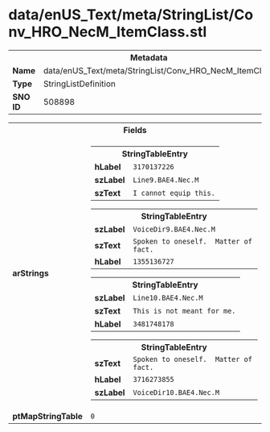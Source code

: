 <h1>data/enUS_Text/meta/StringList/Conv_HRO_NecM_ItemClass.stl</h1><table><tr><th colspan="100%">Metadata</th></tr><tr><td><b>Name</b></td><td>data/enUS_Text/meta/StringList/Conv_HRO_NecM_ItemClass.stl</td></tr><tr><td><b>Type</b></td><td>StringListDefinition</td></tr><tr><td><b>SNO ID</b></td><td>508898</td></tr></table>

<table><tr><th colspan="100%">Fields</th></tr><tr><td><b>arStrings</b></td><td><table><tr><th colspan="100%">StringTableEntry</th></tr><tr><td><b>hLabel</b></td><td><code>3170137226</code></td></tr><tr><td><b>szLabel</b></td><td><code>Line9.BAE4.Nec.M</code></td></tr><tr><td><b>szText</b></td><td><code>I cannot equip this.</code></td></tr></table>


<table><tr><th colspan="100%">StringTableEntry</th></tr><tr><td><b>szLabel</b></td><td><code>VoiceDir9.BAE4.Nec.M</code></td></tr><tr><td><b>szText</b></td><td><code>Spoken to oneself.  Matter of fact.</code></td></tr><tr><td><b>hLabel</b></td><td><code>1355136727</code></td></tr></table>


<table><tr><th colspan="100%">StringTableEntry</th></tr><tr><td><b>szLabel</b></td><td><code>Line10.BAE4.Nec.M</code></td></tr><tr><td><b>szText</b></td><td><code>This is not meant for me.</code></td></tr><tr><td><b>hLabel</b></td><td><code>3481748178</code></td></tr></table>


<table><tr><th colspan="100%">StringTableEntry</th></tr><tr><td><b>szText</b></td><td><code>Spoken to oneself.  Matter of fact.</code></td></tr><tr><td><b>hLabel</b></td><td><code>3716273855</code></td></tr><tr><td><b>szLabel</b></td><td><code>VoiceDir10.BAE4.Nec.M</code></td></tr></table>


</td></tr><tr><td><b>ptMapStringTable</b></td><td><code>0</code></td></tr></table>

